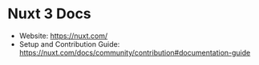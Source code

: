 # Nuxt 3 Docs

- Website: https://nuxt.com/
- Setup and Contribution Guide: https://nuxt.com/docs/community/contribution#documentation-guide
